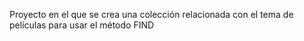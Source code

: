 Proyecto en el que se crea una colección relacionada con el tema de películas para usar el método FIND